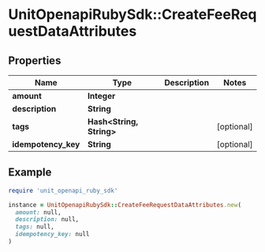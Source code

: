 # UnitOpenapiRubySdk::CreateFeeRequestDataAttributes

## Properties

| Name | Type | Description | Notes |
| ---- | ---- | ----------- | ----- |
| **amount** | **Integer** |  |  |
| **description** | **String** |  |  |
| **tags** | **Hash&lt;String, String&gt;** |  | [optional] |
| **idempotency_key** | **String** |  | [optional] |

## Example

```ruby
require 'unit_openapi_ruby_sdk'

instance = UnitOpenapiRubySdk::CreateFeeRequestDataAttributes.new(
  amount: null,
  description: null,
  tags: null,
  idempotency_key: null
)
```

